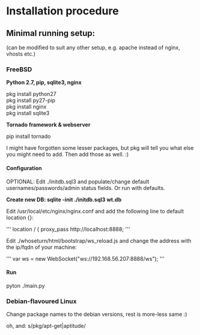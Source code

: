 # Installation procedure

## Minimal running setup: 
(can be modified to suit any other setup, e.g. apache instead of nginx, vhosts etc.)

### FreeBSD

**Python 2.7, pip, sqlite3, nginx**

pkg install python27  
pkg install py27-pip  
pkg install nginx  
pkg install sqlite3  


**Tornado framework & webserver**

pip install tornado

I might have forgotten some lesser packages, but pkg will tell you what else you might need to add. Then add those as well. :)

#### Configuration

OPTIONAL: Edit ./initdb.sql3 and populate/change default usernames/passwords/admin status fields. Or run with defaults.

**Create new DB: sqlite -init ./initdb.sql3 wt.db**

Edit /usr/local/etc/nginx/nginx.conf and add the following line to default location {}:

'''
        location / {
                    proxy_pass http://localhost:8888;
'''

Edit ./whoseturn/html/bootstrap/ws_reload.js and change the address with the ip/fqdn of your machine:

'''
var ws = new WebSocket("ws://192.168.56.207:8888/ws");
'''

#### Run

pyton ./main.py


### Debian-flavoured Linux

Change package names to the debian versions, rest is more-less same :)

oh, and: s/pkg/apt-get|aptitude/

